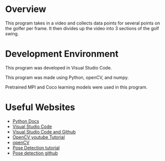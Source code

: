 # Overview

This program takes in a video and collects data points for several points on the golfer per frame.
It then divides up the video into 3 sections of the golf swing.


# Development Environment

This program was developed in Visual Studio Code.

This program was made using Python, openCV, and numpy.

Pretrained MPI and Coco learning models were used in this program.

# Useful Websites

* [Python Docs](https://docs.python.org/3.9/)
* [Visual Studio Code](https://code.visualstudio.com/)
* [Visual Studio Code and Github](https://code.visualstudio.com/docs/editor/github)
* [OpenCV youtube Tutorial](https://www.youtube.com/watch?v=oXlwWbU8l2o)
* [openCV](https://github.com/opencv/opencv)
* [Pose Detection tutorial](https://learnopencv.com/deep-learning-based-human-pose-estimation-using-opencv-cpp-python/)
* [Pose detection github](https://github.com/spmallick/learnopencv)